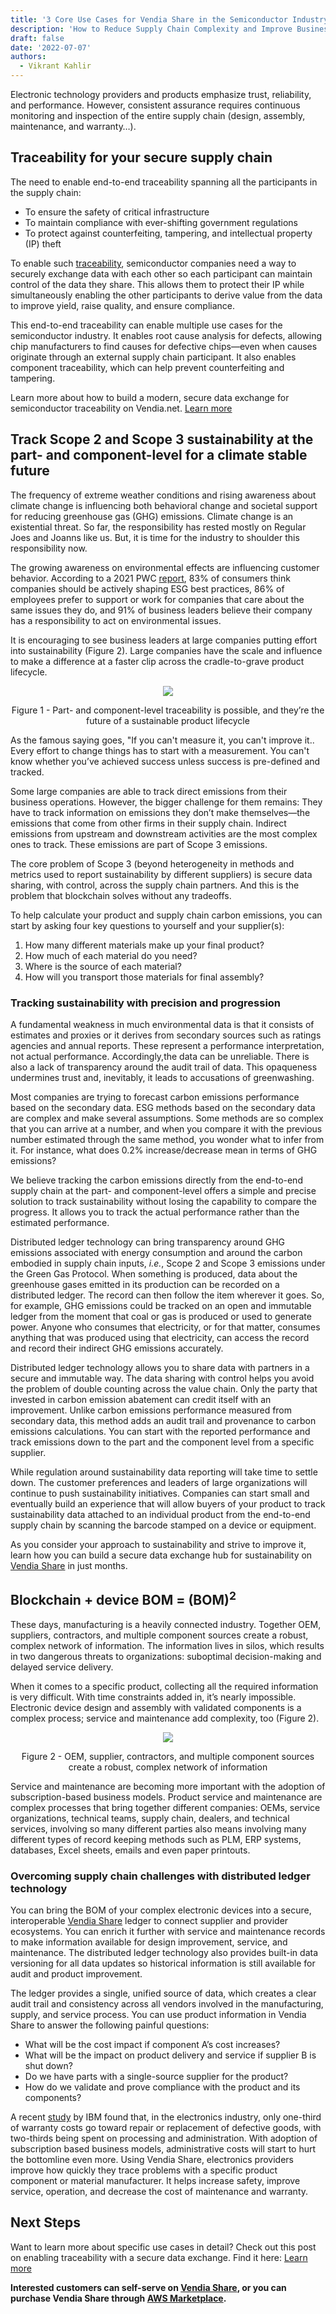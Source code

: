 ```yaml
---
title: '3 Core Use Cases for Vendia Share in the Semiconductor Industry'
description: 'How to Reduce Supply Chain Complexity and Improve Business Outcomes with Distributed Ledger Technology (and without Sacrificing a Climate Stable Future)'
draft: false
date: '2022-07-07'
authors:
  - Vikrant Kahlir
---
```


Electronic technology providers and products emphasize trust, reliability, and performance. However, consistent assurance requires continuous monitoring and inspection of the entire supply chain (design, assembly, maintenance, and warranty…).

## Traceability for your secure supply chain

The need to enable end-to-end traceability spanning all the participants in the supply chain:



* To ensure the safety of critical infrastructure
* To maintain compliance with ever-shifting government regulations
* To protect against counterfeiting, tampering, and intellectual property (IP) theft

To enable such [traceability](https://www.vendia.net/blog/build-a-modern-secure-data-exchange-for-semiconductor-traceability-with-vendia), semiconductor companies need a way to securely exchange data with each other so each participant can maintain control of the data they share. This allows them to protect their IP while simultaneously enabling the other participants to derive value from the data to improve yield, raise quality, and ensure compliance.

This end-to-end traceability can enable multiple use cases for the semiconductor industry. It enables root cause analysis for defects, allowing chip manufacturers to find causes for defective chips—even when causes originate through an external supply chain participant. It also enables component traceability, which can help prevent counterfeiting and tampering.

Learn more about how to build a modern, secure data exchange for semiconductor traceability on Vendia.net. [Learn more](https://www.vendia.net/blog/build-a-modern-secure-data-exchange-for-semiconductor-traceability-with-vendia)

## Track Scope 2 and Scope 3 sustainability at the part- and component-level for a climate stable future 

The frequency of extreme weather conditions and rising awareness about climate change is influencing both behavioral change and societal support for reducing greenhouse gas (GHG) emissions. Climate change is an existential threat. So far, the responsibility has rested mostly on Regular Joes and Joanns like us. But, it is time for the industry to shoulder this responsibility now. 

The growing awareness on environmental effects are influencing customer behavior. According to a 2021 PWC [report](https://www.pwc.com/us/en/services/consulting/library/consumer-intelligence-series/consumer-and-employee-esg-expectations.html), 83% of consumers think companies should be actively shaping ESG best practices, 86% of employees prefer to support or work for companies that care about the same issues they do, and 91% of business leaders believe their company has a responsibility to act on environmental issues. 

It is encouraging to see business leaders at large companies putting effort into sustainability (Figure 2). Large companies have the scale and influence to make a difference at a faster clip across the cradle-to-grave product lifecycle.

 <p align="center">
  <img src="https://user-images.githubusercontent.com/96793170/177881069-f1075f2b-03df-4600-a080-48fb313a833a.png" />
</p>
<p align="center">Figure 1 - Part- and component-level traceability is possible, and they’re the future of a sustainable product lifecycle</p>


As the famous saying goes, "If you can't measure it, you can't improve it.. Every effort to change things has to start with a measurement. You can't know whether you’ve achieved success unless success is pre-defined and tracked. 

Some large companies are able to track direct emissions from their business operations. However, the bigger challenge for them remains: They have to track information on emissions they don’t make themselves—the emissions that come from other firms in their supply chain. Indirect emissions from upstream and downstream activities are the most complex ones to track. These emissions are part of Scope 3 emissions.  

The core problem of Scope 3 (beyond heterogeneity in methods and metrics used to report sustainability by different suppliers) is secure data sharing, with control, across the supply chain partners. And this is the problem that blockchain solves without any tradeoffs.

To help calculate your product and supply chain carbon emissions, you can start by asking four key questions to yourself and your supplier(s):



1. How many different materials make up your final product?
2. How much of each material do you need?
3. Where is the source of each material?
4. How will you transport those materials for final assembly?


### Tracking sustainability with precision and progression

A fundamental weakness in much environmental data is that it consists of estimates and proxies or it derives from secondary sources such as ratings agencies and annual reports. These represent a performance interpretation, not actual performance. Accordingly,the data can be unreliable. There is also a lack of transparency around the audit trail of data. This opaqueness undermines trust and, inevitably, it leads to accusations of greenwashing.

Most companies are trying to forecast carbon emissions performance based on the secondary data. ESG methods based on the secondary data are complex and make several assumptions.  Some methods are so complex that you can arrive at a number, and when you compare it with the previous number estimated through the same method, you wonder what to infer from it. For instance, what does 0.2% increase/decrease mean in terms of GHG emissions?

We believe tracking the carbon emissions directly from the end-to-end supply chain at the part- and component-level offers a simple and precise solution to track sustainability without losing the capability to compare the progress. It allows you to track the actual performance rather than the estimated performance. 

Distributed ledger technology can bring transparency around GHG emissions associated with energy consumption and around the carbon embodied in supply chain inputs, _i.e._, Scope 2 and Scope 3 emissions under the Green Gas Protocol. When something is produced, data about the greenhouse gases emitted in its production can be recorded on a distributed ledger. The record can then follow the item wherever it goes. So, for example, GHG emissions could be tracked on an open and immutable ledger from the moment that coal or gas is produced or used to generate power. Anyone who consumes that electricity, or for that matter, consumes anything that was produced using that electricity, can access the record and record their indirect GHG emissions accurately.

Distributed ledger technology allows you to share data with partners in a secure and immutable way. The data sharing with control helps you avoid the problem of double counting across the value chain. Only the party that invested in carbon emission abatement can credit itself with an improvement. Unlike carbon emissions performance measured from secondary data, this method adds an audit trail and provenance to carbon emissions calculations. You can start with the reported performance and track emissions down to the part and the component level from a specific supplier. 

While regulation around sustainability data reporting will take time to settle down. The customer preferences and leaders of large organizations will continue to push sustainability initiatives. Companies can start small and eventually build an experience that will allow buyers of your product to track sustainability data attached to an individual product from the end-to-end supply chain by scanning the barcode stamped on a device or equipment. 

As you consider your approach to sustainability and strive to improve it, learn how you can build a secure data exchange hub for sustainability on [Vendia Share](https://www.vendia.net/) in just months. 


## Blockchain + device BOM = (BOM)<sup>2</sup>

These days, manufacturing is a heavily connected industry. Together OEM, suppliers, contractors, and multiple component sources create a robust, complex network of information. The information lives in silos, which results in two dangerous threats to organizations: suboptimal decision-making and delayed service delivery. 

When it comes to a specific product, collecting all the required information is very difficult. With time constraints added in, it’s nearly impossible. Electronic device design and assembly with validated components is a complex process; service and maintenance add complexity, too (Figure 2).

 <p align="center">
  <img src="https://user-images.githubusercontent.com/96793170/177883244-ba7d32b3-a7df-46a6-9752-b23c37e2a87b.png" />
</p>
<p align="center">Figure 2 - OEM, supplier, contractors, and multiple component sources create a robust, complex network of information</p>


Service and maintenance are becoming more important with the adoption of subscription-based business models. Product service and maintenance are complex processes that bring together different companies: OEMs, service organizations, technical teams, supply chain, dealers, and technical services, involving so many different parties also means involving many different types of record keeping methods such as PLM, ERP systems, databases, Excel sheets, emails and even paper printouts.


### Overcoming supply chain challenges with distributed ledger technology

You can bring the BOM of your complex electronic devices into a secure, interoperable [Vendia Share](https://www.vendia.net/) ledger to connect supplier and provider ecosystems. You can enrich it further with service and maintenance records to make information available for design improvement, service, and maintenance. The distributed ledger technology also provides built-in data versioning for all data updates so historical information is still available for audit and product improvement. 

The ledger provides a single, unified source of data, which creates a clear audit trail and consistency across all vendors involved in the manufacturing, supply, and service process. You can use product information in Vendia Share to answer the following painful questions:


* What will be the cost impact if component A’s cost increases? 
* What will be the impact on product delivery and service if supplier B is shut down?
* Do we have parts with a single-source supplier for the product? 
* How do we validate and prove compliance with the product and its components? 

A recent [study](https://www.ibm.com/downloads/cas/D6QBER28) by IBM found that, in the electronics industry, only one-third of warranty costs go toward repair or replacement of defective goods, with two-thirds being spent on processing and administration. With adoption of subscription based business models, administrative costs will start to hurt the bottomline even more. Using Vendia Share, electronics providers improve how quickly they trace problems with a specific product component or material manufacturer. It helps increase safety, improve service, operation, and decrease the cost of maintenance and warranty. 


## Next Steps

Want to learn more about specific use cases in detail? Check out this post on enabling traceability with a secure data exchange. Find it here: [Learn more](https://www.vendia.net/blog/build-a-modern-secure-data-exchange-for-semiconductor-traceability-with-vendia)


**Interested customers can self-serve on [Vendia Share](https://www.vendia.net/poc), or you can purchase Vendia Share through [AWS Marketplace](https://aws.amazon.com/marketplace/pp/prodview-6rjbm2je2n6ki).**
